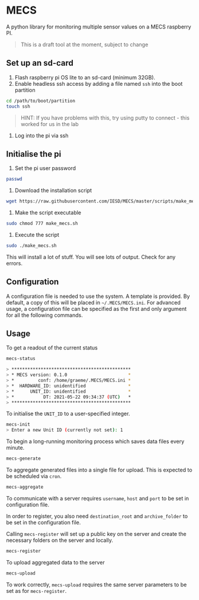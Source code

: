 # MECS

A python library for monitoring multiple sensor values on a MECS raspberry PI.

> This is a draft tool at the moment, subject to change

## Set up an sd-card

1. Flash raspberry pi OS lite to an sd-card (minimum 32GB).
1. Enable headless ssh access by adding a file named `ssh` into the boot partition
```bash
cd /path/to/boot/partition
touch ssh
```
> HINT: If you have problems with this, try using putty to connect - this worked for us in the lab

1. Log into the pi via ssh

## Initialise the pi

1. Set the pi user password
```bash
passwd
```

1. Download the installation script
```bash
wget https://raw.githubusercontent.com/IESD/MECS/master/scripts/make_mecs.sh
```

1. Make the script executable
```bash
sudo chmod 777 make_mecs.sh
```

1. Execute the script
```bash
sudo ./make_mecs.sh
```

This will install a lot of stuff.
You will see lots of output.
Check for any errors.

## Configuration

A configuration file is needed to use the system.
A template is provided.
By default, a copy of this will be placed in `~/.MECS/MECS.ini`.
For advanced usage, a configuration file can be specified as the first and only argument for all the following commands.

## Usage

To get a readout of the current status

```bash
mecs-status

> *********************************************
> * MECS version: 0.1.0                       *
> *         conf: /home/graeme/.MECS/MECS.ini *
> *  HARDWARE_ID: unidentified                *
> *      UNIT_ID: unidentified                *
> *           DT: 2021-05-22 09:34:37 (UTC)   *
> *********************************************

```

To initialise the `UNIT_ID` to a user-specified integer.

```bash
mecs-init
> Enter a new Unit ID (currently not set): 1
```

To begin a long-running monitoring process which saves data files every minute.

```bash
mecs-generate
```

To aggregate generated files into a single file for upload.
This is expected to be scheduled via `cron`.

```bash
mecs-aggregate
```

To communicate with a server requires `username`, `host` and `port` to be set in configuration file.

In order to register, you also need `destination_root` and `archive_folder` to be set in the configuration file.

Calling `mecs-register` will set up a public key on the server and create the necessary folders on the server and locally.

```bash
mecs-register
```

To upload aggregated data to the server

```bash
mecs-upload
```

To work correctly, `mecs-upload` requires the same server parameters to be set as for `mecs-register`.
